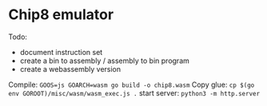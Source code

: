 # Chip8 emulator

Todo:
- document instruction set
- create a bin to assembly / assembly to bin program
- create a webassembly version

Compile: `GOOS=js GOARCH=wasm go build -o chip8.wasm`
Copy glue: `cp $(go env GOROOT)/misc/wasm/wasm_exec.js .`
start server: `python3 -m http.server`